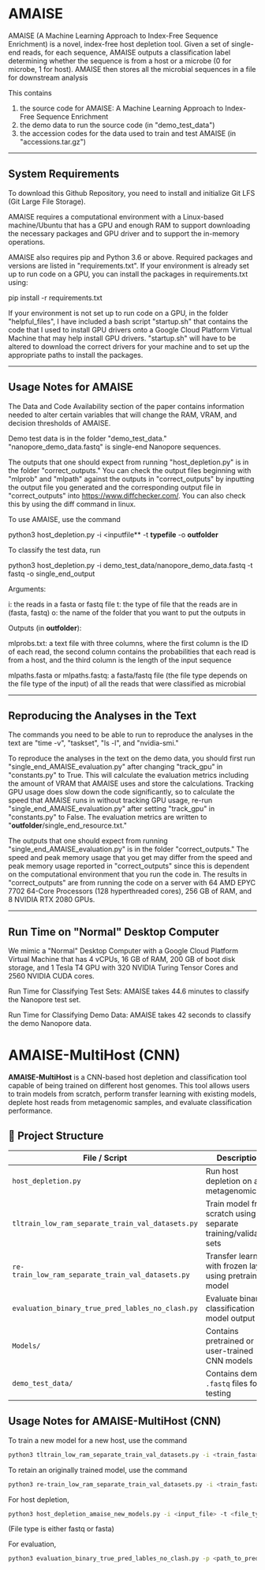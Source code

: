 # AMAISE

AMAISE (A Machine Learning Approach to Index-Free Sequence Enrichment) is a novel, index-free host depletion tool. Given a set of single-end reads, for each sequence, AMAISE outputs a classification label determining whether the sequence is from a host or a microbe (0 for microbe, 1 for host). AMAISE then stores all the microbial sequences in a file for downstream analysis

This contains 
1) the source code for AMAISE: A Machine Learning Approach to Index-Free Sequence Enrichment
2) the demo data to run the source code (in "demo_test_data")
3) the accession codes for the data used to train and test AMAISE (in "accessions.tar.gz")

____________________________________________________________________________________________
## System Requirements

To download this Github Repository, you need to install and initialize Git LFS (Git Large File Storage). 

AMAISE requires a computational environment with a Linux-based machine/Ubuntu that has a GPU and enough RAM to support downloading the necessary packages and GPU driver and to support the in-memory operations.

AMAISE also requires pip and Python 3.6 or above. Required packages and versions are listed in "requirements.txt". If your environment is already set up to run code on a GPU, you can install the packages in requirements.txt using:

pip install -r requirements.txt

If your environment is not set up to run code on a GPU, in the folder "helpful_files", I have included a bash script "startup.sh" that contains the code that I used to install GPU drivers onto a Google Cloud Platform Virtual Machine that may help install GPU drivers. "startup.sh" will have to be altered to download the correct drivers for your machine and to set up the appropriate paths to install the packages.

____________________________________________________________________________________________
## Usage Notes for AMAISE

The Data and Code Availability section of the paper contains information needed to alter certain variables that will change the RAM, VRAM, and decision thresholds of AMAISE.

Demo test data is in the folder "demo_test_data." "nanopore_demo_data.fastq" is single-end Nanopore sequences.

The outputs that one should expect from running "host_depletion.py" is in the folder "correct_outputs." You can check the output files beginning with "mlprob" and "mlpath" against the outputs in "correct_outputs" by inputting the output file you generated and the corresponding output file in "correct_outputs" into https://www.diffchecker.com/. You can also check this by using the diff command in linux.

To use AMAISE, use the command

python3 host_depletion.py -i <inputfile** -t **typefile** -o **outfolder**
    
To classify the test data, run
    
python3 host_depletion.py -i demo_test_data/nanopore_demo_data.fastq -t fastq -o single_end_output

Arguments:

i: the reads in a fasta or fastq file
t: the type of file that the reads are in (fasta, fastq)
o: the name of the folder that you want to put the outputs in

Outputs (in **outfolder**): 

mlprobs.txt: a text file with three columns, where the first column is the ID of each read, the second column contains the probabilities that each read is from a host, and the third column is the length of the input sequence

mlpaths.fasta or mlpaths.fastq: a fasta/fastq file (the file type depends on the file type of the input) of all the reads that were classified as microbial
____________________________________________________________________________________________
## Reproducing the Analyses in the Text

The commands you need to be able to run to reproduce the analyses in the text are "time -v", "taskset", "ls -l", and "nvidia-smi." 

To reproduce the analyses in the text on the demo data, you should first run "single_end_AMAISE_evaluation.py" after changing "track_gpu" in "constants.py" to True. This will calculate the evaluation metrics including the amount of VRAM that AMAISE uses and store the calculations. Tracking GPU usage does slow down the code significantly, so to calculate the speed that AMAISE runs in without tracking GPU usage, re-run "single_end_AMAISE_evaluation.py" after setting "track_gpu" in "constants.py" to False. The evaluation metrics are written to "**outfolder**/single_end_resource.txt."

The outputs that one should expect from running "single_end_AMAISE_evaluation.py" is in the folder "correct_outputs." The speed and peak memory usage that you get may differ from the speed and peak memory usage reported in "correct_outputs" since this is dependent on the computational environment that you run the code in. The results in "correct_outputs" are from running the code on a server with 64 AMD EPYC 7702 64-Core Processors (128 hyperthreaded cores), 256 GB of RAM, and 8 NVIDIA RTX 2080 GPUs.

____________________________________________________________________________________________
## Run Time on "Normal" Desktop Computer
    
We mimic a "Normal" Desktop Computer with a Google Cloud Platform Virtual Machine that has
4 vCPUs, 16 GB of RAM, 200 GB of boot disk storage, and 1 Tesla T4 GPU with 320 NVIDIA Turing Tensor Cores and 2560 NVIDIA CUDA cores. 
   
Run Time for Classifying Test Sets: AMAISE takes 44.6 minutes to classify the Nanopore test set.

Run Time for Classifying Demo Data: AMAISE takes 42 seconds to classify the demo Nanopore data.

# AMAISE-MultiHost (CNN)

**AMAISE-MultiHost** is a CNN-based host depletion and classification tool capable of being trained on different host genomes. This tool allows users to train models from scratch, perform transfer learning with existing models, deplete host reads from metagenomic samples, and evaluate classification performance.

## 📁 Project Structure

| File / Script | Description |
|---------------|-------------|
| `host_depletion.py` | Run host depletion on a metagenomic file |
| `tltrain_low_ram_separate_train_val_datasets.py` | Train model from scratch using separate training/validation sets |
| `re-train_low_ram_separate_train_val_datasets.py` | Transfer learning with frozen layers using pretrained model |
| `evaluation_binary_true_pred_lables_no_clash.py` | Evaluate binary classification model output |
| `Models/` | Contains pretrained or user-trained CNN models |
| `demo_test_data/` | Contains demo `.fastq` files for testing  |


## Usage Notes for AMAISE-MultiHost (CNN)

To train a new model for a new host, use the command

```bash
python3 tltrain_low_ram_separate_train_val_datasets.py -i <train_fasta> -l <train_labels_csv> -vi <val_fasta>  -vl <val_labels_csv> -n <output_model_path> -o <output_log_path> -e <epochs>
```
To retain an originally trained model, use the command

```bash
python3 re-train_low_ram_separate_train_val_datasets.py -i <train_fasta> -l <train_labels_csv> -vi <val_fasta> -vl <val_labels_csv> -n <output_model_path> -p <pretrained_model_path> -o <output_log_path> -e <num_epoch> -lr <learning_rate>
```
For host depletion,
```bash
python3 host_depletion_amaise_new_models.py -i <input_file> -t <file_type> -o <output_folder> -m <trained_model_path>
```
(File type is either fastq or fasta)

For evaluation,
```bash
python3 evaluation_binary_true_pred_lables_no_clash.py -p <path_to_predictions/mlprobs.txt> -t <true_labels.csv> -o <output_log>
```






